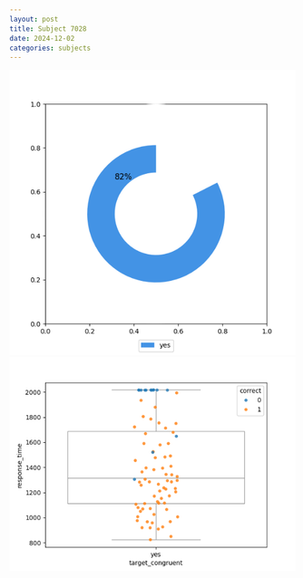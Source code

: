 ```yaml
---
layout: post
title: Subject 7028
date: 2024-12-02
categories: subjects
---
```


![](data/7028/run-4/7028_accuracy_target_congruence.png)
![](data/7028/run-4/7028_rt_congruence.png)
